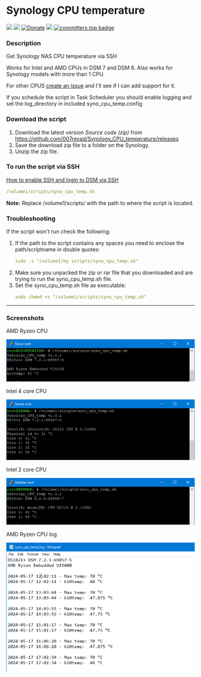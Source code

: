 # Synology CPU temperature

<a href="https://github.com/007revad/Synology_CPU_temperature/releases"><img src="https://img.shields.io/github/release/007revad/Synology_CPU_temperature.svg"></a>
<a href="https://hits.seeyoufarm.com"><img src="https://hits.seeyoufarm.com/api/count/incr/badge.svg?url=https%3A%2F%2Fgithub.com%2F007revad%2FSynology_CPU_temperature&count_bg=%2379C83D&title_bg=%23555555&icon=&icon_color=%23E7E7E7&title=views&edge_flat=false"/></a>
[![Donate](https://img.shields.io/badge/Donate-PayPal-green.svg)](https://www.paypal.com/paypalme/007revad)
[![](https://img.shields.io/static/v1?label=Sponsor&message=%E2%9D%A4&logo=GitHub&color=%23fe8e86)](https://github.com/sponsors/007revad)
[![committers.top badge](https://user-badge.committers.top/australia/007revad.svg)](https://user-badge.committers.top/australia/007revad)

### Description

Get Synology NAS CPU temperature via SSH

Works for Intel and AMD CPUs in DSM 7 and DSM 6. Also works for Synology models with more than 1 CPU.

For other CPUS [create an issue](https://github.com/007revad/Synology_CPU_temperature/issues) and I'll see if I can add support for it. 

If you schedule the script in Task Scheduler you should enable logging and set the log_directory in included syno_cpu_temp.config

### Download the script

1. Download the latest version _Source code (zip)_ from https://github.com/007revad/Synology_CPU_temperature/releases
2. Save the download zip file to a folder on the Synology.
3. Unzip the zip file.

### To run the script via SSH

[How to enable SSH and login to DSM via SSH](https://kb.synology.com/en-global/DSM/tutorial/How_to_login_to_DSM_with_root_permission_via_SSH_Telnet)

```YAML
/volume1/scripts/syno_cpu_temp.sh
```

**Note:** Replace /volume1/scripts/ with the path to where the script is located.

### Troubleshooting

If the script won't run check the following:

1. If the path to the script contains any spaces you need to enclose the path/scriptname in double quotes:
   ```YAML
   sudo -s "/volume1/my scripts/syno_cpu_temp.sh"
   ```
2. Make sure you unpacked the zip or rar file that you downloaded and are trying to run the syno_cpu_temp.sh file.
3. Set the syno_cpu_temp.sh file as executable:
   ```YAML
   sudo chmod +x "/volume1/scripts/syno_cpu_temp.sh"
   ```

-----
### Screenshots

<p align="left">AMD Ryzen CPU</p>
<p align="left"><img src="/images/amd.png"></p>

<p align="left">Intel 4 core CPU</p>
<p align="left"><img src="/images/intel_4core.png"></p>

<p align="left">Intel 2 core CPU</p>
<p align="left"><img src="/images/intel_2core.png"></p>

<p align="left">AMD Ryzen CPU log</p>
<p align="left"><img src="/images/log.png"></p>

